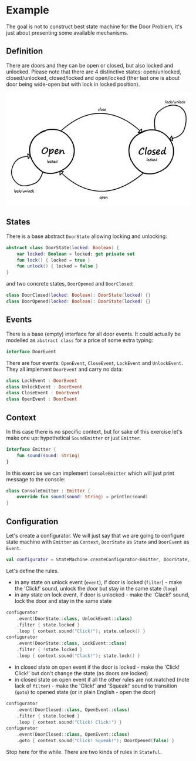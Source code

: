 Example
===
The goal is not to construct best state machine for the Door Problem, it's just about presenting some available mechanisms.

Definition
---
There are doors and they can be open or closed, but also locked and unlocked. Please note that there are 4 distinctive states: open/unlocked, closed/unlocked, closed/locked and open/locked (ther last one is about door being wide-open but with lock in locked position).

![DoorMachine](door-state-machine.png)

States
---
There is a base abstract `DoorState` allowing locking and unlocking:

```kotlin
abstract class DoorState(locked: Boolean) {
    var locked: Boolean = locked; get private set
    fun lock() { locked = true }
    fun unlock() { locked = false }
}
```

and two concrete states, `DoorOpened` and `DoorClosed`:

```kotlin
class DoorClosed(locked: Boolean): DoorState(locked) {}
class DoorOpened(locked: Boolean): DoorState(locked) {}
```

Events
---
There is a base (empty) interface for all door events. It could actually be modelled as `abstract class` for a price of some extra typing:

```kotlin
interface DoorEvent
```

There are four events: `OpenEvent`, `CloseEvent`, `LockEvent` and `UnlockEvent`. They all implement `DoorEvent` and carry no data:

```kotlin
class LockEvent : DoorEvent
class UnlockEvent : DoorEvent
class CloseEvent : DoorEvent
class OpenEvent : DoorEvent
```

Context
---
In this case there is no specific context, but for sake of this exercise let's make one up: hypothetical `SoundEmitter` or just `Emitter`.

```kotlin
interface Emitter {
    fun sound(sound: String)
}
```

In this exercise we can implement `ConsoleEmitter` which will just print message to the console:

```kotlin
class ConsoleEmitter : Emitter {
    override fun sound(sound: String) = println(sound)
}
```

Configuration
---
Let's create a configurator. We will just say that we are going to configure state machine with `Emitter` as `Context`, `DoorState` as `State` and `DoorEvent` as `Event`.

```kotlin
val configurator = StateMachine.createConfigurator<Emitter, DoorState, DoorEvent>()
```

Let's define the rules.

* in any state on unlock event (`event`), if door is locked (`filter`) - make the 'Click!' sound, unlock the door but stay in the same state (`loop`)
* in any state on lock event, if door is unlocked - make the 'Clack!' sound, lock the door and stay in the same state

```kotlin
configurator
    .event(DoorState::class, UnlockEvent::class)
    .filter { state.locked }
    .loop { context.sound("Click!"); state.unlock() }
configurator
    .event(DoorState::class, LockEvent::class)
    .filter { !state.locked }
    .loop { context.sound("Clack!"); state.lock() }
```

* in closed state on open event if the door is locked - make the 'Click! Click!' but don't change the state (as doors are locked)
* in closed state on open event if all the other rules are not matched (note lack of `filter`) - make the 'Click!' and 'Squeak!' sound to transition (`goto`) to opened state (or in plain English - open the door)

```kotlin
configurator
    .event(DoorClosed::class, OpenEvent::class)
    .filter { state.locked }
    .loop { context.sound("Click! Click!") }
configurator
    .event(DoorClosed::class, OpenEvent::class)
    .goto { context.sound("Click! Squeak!"); DoorOpened(false) }
```

Stop here for the while. There are two kinds of rules in `Stateful`.
